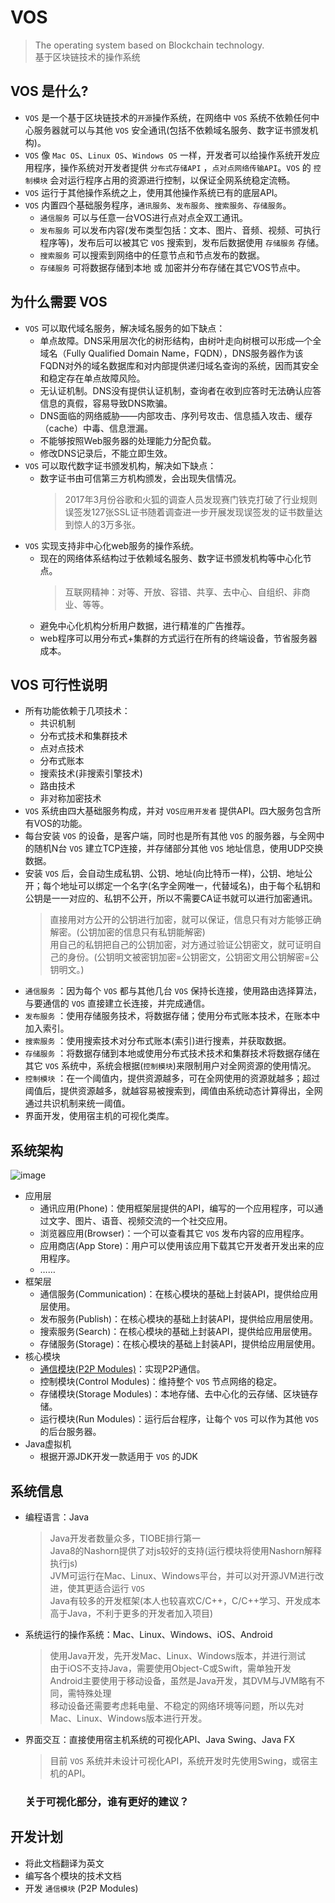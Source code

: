 # VOS
>The operating system based on Blockchain technology.<br>
基于区块链技术的操作系统


## VOS 是什么?
* `VOS` 是一个基于区块链技术的`开源`操作系统，在网络中 `VOS` 系统不依赖任何中心服务器就可以与其他 `VOS` 安全通讯(包括不依赖域名服务、数字证书颁发机构)。
* `VOS` 像 `Mac OS`、`Linux OS`、`Windows OS` 一样，开发者可以给操作系统开发应用程序，操作系统对开发者提供 `分布式存储API` ，`点对点网络传输API`。`VOS` 的 `控制模块` 会对运行程序占用的资源进行控制，以保证全网系统稳定流畅。
* `VOS` 运行于其他操作系统之上，使用其他操作系统已有的底层API。
* `VOS` 内置四个基础服务程序，`通讯服务`、`发布服务`、`搜索服务`、`存储服务`。
    * `通信服务` 可以与任意一台VOS进行点对点全双工通讯。
    * `发布服务` 可以发布内容(发布类型包括：文本、图片、音频、视频、可执行程序等)，发布后可以被其它 `VOS` 搜索到，发布后数据使用 `存储服务` 存储。
    * `搜索服务` 可以搜索到网络中的任意节点和节点发布的数据。
    * `存储服务` 可将数据存储到本地 或 加密并分布存储在其它VOS节点中。
## 为什么需要 VOS
* `VOS` 可以取代域名服务，解决域名服务的如下缺点：
    * 单点故障。DNS采用层次化的树形结构，由树叶走向树根可以形成—个全域名（Fully Qualified Domain Name，FQDN），DNS服务器作为该FQDN对外的域名数据库和对内部提供递归域名查询的系统，因而其安全和稳定存在单点故障风险。
    * 无认证机制。DNS没有提供认证机制，查询者在收到应答时无法确认应答信息的真假，容易导致DNS欺骗。
    * DNS面临的网络威胁——内部攻击、序列号攻击、信息插入攻击、缓存（cache）中毒、信息泄漏。
    * 不能够按照Web服务器的处理能力分配负载。
    * 修改DNS记录后，不能立即生效。
* `VOS` 可以取代数字证书颁发机构，解决如下缺点：
    * 数字证书由可信第三方机构颁发，会出现失信情况。
        >2017年3月份谷歌和火狐的调查人员发现赛门铁克打破了行业规则误签发127张SSL证书随着调查进一步开展发现误签发的证书数量达到惊人的3万多张。
* `VOS` 实现支持非中心化web服务的操作系统。
    * 现在的网络体系结构过于依赖域名服务、数字证书颁发机构等中心化节点。
        >互联网精神：对等、开放、容错、共享、去中心、自组织、非商业、等等。
    * 避免中心化机构分析用户数据，进行精准的广告推荐。
    * web程序可以用分布式+集群的方式运行在所有的终端设备，节省服务器成本。
## VOS 可行性说明
* 所有功能依赖于几项技术：
    * 共识机制
    * 分布式技术和集群技术
    * 点对点技术
    * 分布式账本
    * 搜索技术(非搜索引擎技术)
    * 路由技术
    * 非对称加密技术
* `VOS` 系统由四大基础服务构成，并对 `VOS应用开发者` 提供API。四大服务包含所有VOS的功能。
* 每台安装 `VOS` 的设备，是客户端，同时也是所有其他 `VOS` 的服务器，与全网中的随机N台 `VOS` 建立TCP连接，并存储部分其他 `VOS` 地址信息，使用UDP交换数据。
* 安装 `VOS` 后，会自动生成私钥、公钥、地址(向比特币一样)，公钥、地址公开；每个地址可以绑定一个名字(名字全网唯一，代替域名)，由于每个私钥和公钥是一一对应的、私钥不公开，所以不需要CA证书就可以进行加密通讯。
    >直接用对方公开的公钥进行加密，就可以保证，信息只有对方能够正确解密。(公钥加密的信息只有私钥能解密)<br/>
    用自己的私钥把自己的公钥加密，对方通过验证公钥密文，就可证明自己的身份。(公钥明文被密钥加密=公钥密文，公钥密文用公钥解密=公钥明文。)
* `通信服务` ：因为每个 `VOS` 都与其他几台 `VOS` 保持长连接，使用路由选择算法，与要通信的 `VOS` 直接建立长连接，并完成通信。
* `发布服务` ：使用存储服务技术，将数据存储；使用分布式账本技术，在账本中加入索引。
* `搜索服务` ：使用搜索技术对分布式账本(索引)进行搜素，并获取数据。
* `存储服务` ：将数据存储到本地或使用分布式技术技术和集群技术将数据存储在其它 `VOS` 系统中，系统会根据(`控制模块`)来限制用户对全网资源的使用情况。
* `控制模块` ：在一个阈值内，提供资源越多，可在全网使用的资源就越多；超过阈值后，提供资源越多，就越容易被搜索到，阈值由系统动态计算得出，全网通过共识机制来统一阈值。
* 界面开发，使用宿主机的可视化类库。
## 系统架构
![image](https://raw.githubusercontent.com/freemanpeng/VOS/master/VOS.jpg)
* 应用层
    * 通讯应用(Phone)：使用框架层提供的API，编写的一个应用程序，可以通过文字、图片、语音、视频交流的一个社交应用。
    * 浏览器应用(Browser)：一个可以查看其它 `VOS` 发布内容的应用程序。
    * 应用商店(App Store)：用户可以使用该应用下载其它开发者开发出来的应用程序。
    * ……
* 框架层
    * 通信服务(Communication)：在核心模块的基础上封装API，提供给应用层使用。
    * 发布服务(Publish)：在核心模块的基础上封装API，提供给应用层使用。
    * 搜索服务(Search)：在核心模块的基础上封装API，提供给应用层使用。
    * 存储服务(Storage)：在核心模块的基础上封装API，提供给应用层使用。
* 核心模块
    * [通信模块(P2P Modules)](https://github.com/freemanpeng/VOS/blob/master/TechnicalDocument(zh-CN)/P2PModules(zh-CN).md)：实现P2P通信。
    * 控制模块(Control Modules)：维持整个 `VOS` 节点网络的稳定。
    * 存储模块(Storage Modules)：本地存储、去中心化的云存储、区块链存储。
    * 运行模块(Run Modules)：运行后台程序，让每个 `VOS` 可以作为其他 `VOS` 的后台服务器。
* Java虚拟机
    * 根据开源JDK开发一款适用于 `VOS` 的JDK
## 系统信息
* 编程语言：Java
    > Java开发者数量众多，TIOBE排行第一</br>
    Java8的Nashorn提供了对js较好的支持(运行模块将使用Nashorn解释执行js)</br>
    JVM可运行在Mac、Linux、Windows平台，并可以对开源JVM进行改进，使其更适合运行 `VOS`</br>
    Java有较多的开发框架(本人也较喜欢C/C++，C/C++学习、开发成本高于Java，不利于更多的开发者加入项目)</br>
* 系统运行的操作系统：Mac、Linux、Windows、iOS、Android
    > 使用Java开发，先开发Mac、Linux、Windows版本，并进行测试</br>
    由于iOS不支持Java，需要使用Object-C或Swift，需单独开发</br>
    Android主要使用于移动设备，虽然是Java开发，其DVM与JVM略有不同，需特殊处理</br>
    移动设备还需要考虑耗电量、不稳定的网络环境等问题，所以先对Mac、Linux、Windows版本进行开发。
* 界面交互：直接使用宿主机系统的可视化API、Java Swing、Java FX
    >目前 `VOS` 系统并未设计可视化API，系统开发时先使用Swing，或宿主机的API。</br>
    ### 关于可视化部分，谁有更好的建议？
## 开发计划
* 将此文档翻译为英文
* 编写各个模块的技术文档
* 开发 `通信模块` (P2P Modules)
